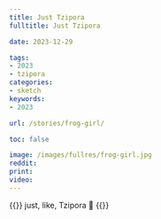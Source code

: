 ```yaml
---
title: Just Tzipora
fulltitle: Just Tzipora

date: 2023-12-29

tags:
- 2023
- tzipora
categories:
- sketch
keywords:
- 2023

url: /stories/frog-girl/

toc: false

image: /images/fullres/frog-girl.jpg
reddit:
print:
video:
---
```

{{<hint caption>}}
just, like, Tzipora 🐸
{{</hint>}}
